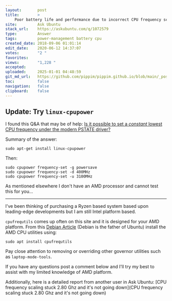 ```yaml
---
layout:       post
title:        >
    Poor battery life and performance due to incorrect CPU frequency scaling
site:         Ask Ubuntu
stack_url:    https://askubuntu.com/q/1072579
type:         Answer
tags:         power-management battery cpu
created_date: 2018-09-06 01:01:14
edit_date:    2020-06-12 14:37:07
votes:        "2 "
favorites:    
views:        "1,228 "
accepted:     
uploaded:     2025-01-01 04:48:59
git_md_url:   https://github.com/pippim/pippim.github.io/blob/main/_posts/2018/2018-09-06-Poor-battery-life-and-performance-due-to-incorrect-CPU-frequency-scaling.md
toc:          false
navigation:   false
clipboard:    false
---
```


## Update: Try `linux-cpupower`

I found this Q&A that may be of help: [Is it possible to set a *constant* lowest CPU frequency under the modern PSTATE driver?][1]

Summary of the answer:

``` 
sudo apt-get install linux-cpupower
```

Then:

``` 
sudo cpupower frequency-set -g powersave
sudo cpupower frequency-set -d 400MHz
sudo cpupower frequency-set -u 3100MHz
```

As mentioned elsewhere I don't have an AMD processor and cannot test this for you...

----------


I've been thinking of purchasing a Ryzen based system based upon leading-edge developments but I am still Intel platform based.

`cpufrequtils` comes up often on this site and it is designed for your AMD platform. From this [Debian Article][2] (Debian is the father of Ubuntu) install the AMD CPU utilities using:

``` 
sudo apt install cpufrequtils
```

Pay close attention to removing or overriding other governor utilities such as `laptop-mode-tools`.

If you have any questions post a comment below and I'll try my best to assist with my limited knowledge of AMD platform.

Additionally, here is a detailed report from another user in Ask Ubuntu: [CPU frequency scaling stuck 2.80 Ghz and it&#39;s not going down](CPU frequency scaling stuck 2.80 Ghz and it&#39;s not going down)


  [1]: https://unix.stackexchange.com/questions/424602/is-it-possible-to-set-a-constant-lowest-cpu-frequency-under-the-modern-pstate
  [2]: https://wiki.debian.org/HowTo/CpuFrequencyScaling

